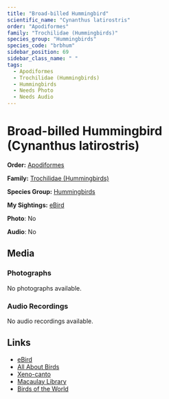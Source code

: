 ```yaml
---
title: "Broad-billed Hummingbird"
scientific_name: "Cynanthus latirostris"
order: "Apodiformes"
family: "Trochilidae (Hummingbirds)"
species_group: "Hummingbirds"
species_code: "brbhum"
sidebar_position: 69
sidebar_class_name: " "
tags: 
  - Apodiformes
  - Trochilidae (Hummingbirds)
  - Hummingbirds
  - Needs Photo
  - Needs Audio
---
```


# Broad-billed Hummingbird (Cynanthus latirostris)

**Order:** [Apodiformes](/tags/apodiformes)

**Family:** [Trochilidae (Hummingbirds)](/tags/trochilidae-hummingbirds)

**Species Group:** [Hummingbirds](/tags/hummingbirds)

**My Sightings:** [eBird](https://ebird.org/lifelist?r=world&time=life&spp=brbhum)

**Photo**: No 

**Audio**: No

## Media
### Photographs
No photographs available.

### Audio Recordings
No audio recordings available.

## Links
* [eBird](https://ebird.org/species/brbhum) 
* [All About Birds](https://www.allaboutbirds.org/guide/brbhum) 
* [Xeno-canto](https://www.xeno-canto.org/species/cynanthus-latirostris) 
* [Macaulay Library](https://search.macaulaylibrary.org/catalog?taxonCode=brbhum&sort=rating_rank_desc)
* [Birds of the World](https://birdsoftheworld.org/bow/species/brbhum)

